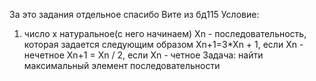 За это задания отдельное спасибо Вите из бд115
Условие:
1) число x натуральное(с него начинаем)
Xn - последовательность, которая задается следующим образом
Xn+1=3*Xn + 1, если Xn - нечетное
Xn+1 = Xn / 2, если Xn - четное
Задача: найти максимальный элемент последовательности
